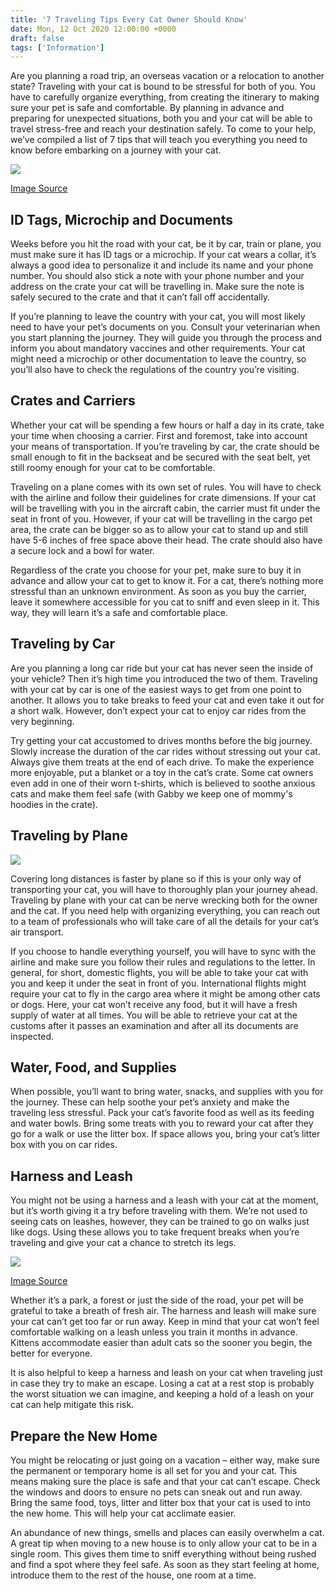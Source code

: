 ```yaml
---
title: '7 Traveling Tips Every Cat Owner Should Know'
date: Mon, 12 Oct 2020 12:00:00 +0000
draft: false
tags: ['Information']
---
```


Are you planning a road trip, an overseas vacation or a relocation to another state? Traveling with your cat is bound to be stressful for both of you. You have to carefully organize everything, from creating the itinerary to making sure your pet is safe and comfortable. By planning in advance and preparing for unexpected situations, both you and your cat will be able to travel stress-free and reach your destination safely. To come to your help, we’ve compiled a list of 7 tips that will teach you everything you need to know before embarking on a journey with your cat.

![](http://www.gabbythetabby.com/wp-content/uploads/2017/10/1-1-1024x682.jpg)

[Image Source](https://pixabay.com/en/cat-small-young-cute-sweet-pet-2486442/)

ID Tags, Microchip and Documents
--------------------------------

Weeks before you hit the road with your cat, be it by car, train or plane, you must make sure it has ID tags or a microchip. If your cat wears a collar, it’s always a good idea to personalize it and include its name and your phone number. You should also stick a note with your phone number and your address on the crate your cat will be travelling in. Make sure the note is safely secured to the crate and that it can’t fall off accidentally.

If you’re planning to leave the country with your cat, you will most likely need to have your pet’s documents on you. Consult your veterinarian when you start planning the journey. They will guide you through the process and inform you about mandatory vaccines and other requirements. Your cat might need a microchip or other documentation to leave the country, so you’ll also have to check the regulations of the country you’re visiting.

Crates and Carriers
-------------------

Whether your cat will be spending a few hours or half a day in its crate, take your time when choosing a carrier. First and foremost, take into account your means of transportation. If you’re traveling by car, the crate should be small enough to fit in the backseat and be secured with the seat belt, yet still roomy enough for your cat to be comfortable.

Traveling on a plane comes with its own set of rules. You will have to check with the airline and follow their guidelines for crate dimensions. If your cat will be travelling with you in the aircraft cabin, the carrier must fit under the seat in front of you. However, if your cat will be travelling in the cargo pet area, the crate can be bigger so as to allow your cat to stand up and still have 5-6 inches of free space above their head. The crate should also have a secure lock and a bowl for water.

Regardless of the crate you choose for your pet, make sure to buy it in advance and allow your cat to get to know it. For a cat, there’s nothing more stressful than an unknown environment. As soon as you buy the carrier, leave it somewhere accessible for you cat to sniff and even sleep in it. This way, they will learn it’s a safe and comfortable place.

Traveling by Car
----------------

Are you planning a long car ride but your cat has never seen the inside of your vehicle? Then it’s high time you introduced the two of them. Traveling with your cat by car is one of the easiest ways to get from one point to another. It allows you to take breaks to feed your cat and even take it out for a short walk. However, don’t expect your cat to enjoy car rides from the very beginning.

Try getting your cat accustomed to drives months before the big journey. Slowly increase the duration of the car rides without stressing out your cat. Always give them treats at the end of each drive. To make the experience more enjoyable, put a blanket or a toy in the cat’s crate. Some cat owners even add in one of their worn t-shirts, which is believed to soothe anxious cats and make them feel safe (with Gabby we keep one of mommy's hoodies in the crate).

Traveling by Plane
------------------

![](http://www.gabbythetabby.com/wp-content/uploads/2017/10/gabby-in-her-crate-e1506864354892-1-225x300.jpg)

Covering long distances is faster by plane so if this is your only way of transporting your cat, you will have to thoroughly plan your journey ahead. Traveling by plane with your cat can be nerve wrecking both for the owner and the cat. If you need help with organizing everything, you can reach out to a team of professionals who will take care of all the details for your cat’s air transport.

If you choose to handle everything yourself, you will have to sync with the airline and make sure you follow their rules and regulations to the letter. In general, for short, domestic flights, you will be able to take your cat with you and keep it under the seat in front of you. International flights might require your cat to fly in the cargo area where it might be among other cats or dogs. Here, your cat won’t receive any food, but it will have a fresh supply of water at all times. You will be able to retrieve your cat at the customs after it passes an examination and after all its documents are inspected.

Water, Food, and Supplies
-------------------------

When possible, you’ll want to bring water, snacks, and supplies with you for the journey. These can help soothe your pet’s anxiety and make the traveling less stressful. Pack your cat’s favorite food as well as its feeding and water bowls. Bring some treats with you to reward your cat after they go for a walk or use the litter box. If space allows you, bring your cat’s litter box with you on car rides.

Harness and Leash
-----------------

You might not be using a harness and a leash with your cat at the moment, but it’s worth giving it a try before traveling with them. We’re not used to seeing cats on leashes, however, they can be trained to go on walks just like dogs. Using these allows you to take frequent breaks when you’re traveling and give your cat a chance to stretch its legs.

![](http://www.gabbythetabby.com/wp-content/uploads/2017/10/2-1-1024x682.jpg)

[Image Source](https://pixabay.com/en/kitten-cat-cat-eyes-animal-2609312/)

Whether it’s a park, a forest or just the side of the road, your pet will be grateful to take a breath of fresh air. The harness and leash will make sure your cat can’t get too far or run away. Keep in mind that your cat won’t feel comfortable walking on a leash unless you train it months in advance. Kittens accommodate easier than adult cats so the sooner you begin, the better for everyone.

It is also helpful to keep a harness and leash on your cat when traveling just in case they try to make an escape. Losing a cat at a rest stop is probably the worst situation we can imagine, and keeping a hold of a leash on your cat can help mitigate this risk.

Prepare the New Home
--------------------

You might be relocating or just going on a vacation – either way, make sure the permanent or temporary home is all set for you and your cat. This means making sure the place is safe and that your cat can’t escape. Check the windows and doors to ensure no pets can sneak out and run away. Bring the same food, toys, litter and litter box that your cat is used to into the new home. This will help your cat acclimate easier.

An abundance of new things, smells and places can easily overwhelm a cat. A great tip when moving to a new house is to only allow your cat to be in a single room. This gives them time to sniff everything without being rushed and find a spot where they feel safe. As soon as they start feeling at home, introduce them to the rest of the house, one room at a time.